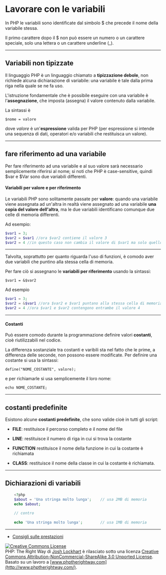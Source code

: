 # **Lavorare con le variabili**

In PHP le variabili sono identificate dal simbolo $ che precede il nome della variabile stessa. 

Il primo carattere dopo il $ non può essere un numero o un carattere speciale, solo una lettera o un carattere underline (_).

---

## Variabili non tipizzate
Il linguaggio PHP è un linguaggio chiamato a **tipizzazione debole**, non richiede alcuna dichiarazione di variabile: una variabile è tale dalla prima riga nella quale se ne fa uso.

L'istruzione fondamentale che è possibile eseguire con una variabile è l'**assegnazione**, che imposta (assegna) il valore contenuto dalla variabile. 

La sintassi è

`$nome = valore`

dove _valore_ è un'**espressione** valida per PHP (per espressione si intende una sequenza di dati, operatori e/o variabili che restituisca un valore). 

---

## fare riferimento ad una variabile

Per fare riferimento ad una variabile e al suo valore sarà necessario semplicemente riferirsi al nome; si noti che PHP è case-sensitive, quindi $var e $Var sono due variabili differenti. 

#### **Variabili per valore e per riferimento**

Le variabili PHP sono solitamente passate per **valore**:
quando una variabile viene assegnata ad un'altra in realtà viene assegnato ad una variabile **una copia del valore dell'altra**, ma le due variabili identificano comunque due celle di memoria differenti. 

Ad esempio:
```php
$var1 = 3;
$var2 = $var1 //ora $var2 contiene il valore 3
$var2 = 4 //in questo caso non cambia il valore di $var1 ma solo quello di $var2
```
---

Talvolta, soprattutto per quanto riguarda l'uso di funzioni, è comodo aver due variabili che puntino
alla stessa cella di memoria. 

Per fare ciò si assegnano le **variabili per riferimento** usando la sintassi:

`$var1 = &$var2`

Ad esempio

```php
$var1 = 3;
$var2 = &$var1 //ora $var2 e $var1 puntano alla stessa cella di memoria
$var2 = 4 //ora $var1 e $var2 contengono entrambe il valore 4
```

---

#### **Costanti**

Può essere comodo durante la programmazione definire valori **costanti**, cioè riutilizzabili nel codice. 

La differenza sostanziale tra costanti e varibili sta nel fatto che le prime, a differenza delle seconde, non
possono essere modificate. 
Per definire una costante si usa la sintassi:

`define("NOME_COSTANTE", valore);`

e per richiamarle si usa semplicemente il loro nome:

`echo NOME_COSTANTE;`

---

## costanti predefinite

Esistono alcune **costanti predefinite**, che sono valide cioè in tutti gli script:


* __FILE__:
	restituisce il percorso completo e il nome del file 

* __LINE__:
	restituisce il numero di riga in cui si trova la costante  

* __FUNCTION__
	restituisce il nome della funzione in cui la costante è richiamata 

* __CLASS__:
	restituisce il nome della classe in cui la costante è richiamata.


---


## Dichiarazioni di variabili


```php
    <?php
    $about = 'Una stringa molto lunga';    // usa 2MB di memoria
    echo $about;
    
    // contro
    
    echo 'Una stringa molto lunga';        // usa 1MB di memoria
```

---


*   [Consigli sulle prestazioni](http://web.archive.org/web/20140625191431/https://developers.google.com/speed/articles/optimizing-php)


[![Creative Commons License](Le%20basi%20-%20PHP:%20La%20Retta%20Via_files/88x31.png)](http://creativecommons.org/licenses/by-nc-sa/3.0/)  
PHP: The Right Way di [Josh Lockhart](http://www.twitter.com/codeguy) è rilasciato sotto una licenza [Creative Commons Attribution-NonCommercial-ShareAlike 3.0 Unported License](http://creativecommons.org/licenses/by-nc-sa/3.0/).  
Basato su un lavoro a [www.phptherightway.com](http://www.phptherightway.com/).